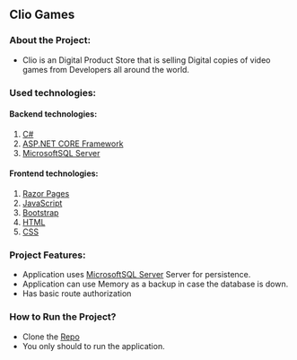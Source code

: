 ## Clio Games

### About the Project:

- Clio is an Digital Product Store that is selling Digital copies of video games from Developers all around the world.

### Used technologies:
#### Backend technologies:
1. [C#](https://learn.microsoft.com/en-us/dotnet/csharp/)
2. [ASP.NET CORE Framework](https://learn.microsoft.com/en-us/aspnet/core/introduction-to-aspnet-core?view=aspnetcore-7.0)
3. [MicrosoftSQL Server](https://learn.microsoft.com/en-us/sql/sql-server/?view=sql-server-ver16)
#### Frontend technologies:
1. [Razor Pages](https://learn.microsoft.com/en-us/aspnet/core/razor-pages/?view=aspnetcore-7.0&tabs=visual-studio)
2. [JavaScript](https://en.wikipedia.org/wiki/JavaScript)
3. [Bootstrap](https://getbootstrap.com/)
5. [HTML](https://en.wikipedia.org/wiki/HTML)
6. [CSS](https://en.wikipedia.org/wiki/CSS)

### Project Features:
- Application uses [MicrosoftSQL Server](https://en.wikipedia.org/wiki/Microsoft_SQL_Server) Server for persistence.
- Application can use Memory as a backup in case the database is down.
- Has basic route authorization  

### How to Run the Project?
- Clone the [Repo](https://github.com/Spike01011/CodecoolShop)
- You only should to run the application.
